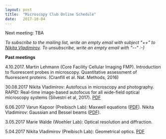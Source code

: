 ```yaml
---
layout: post
title:  "Microscopy Club Online Schedule"
date:   2017-10-04    
---
```

Next meeting: TBA 

*To subscribe to the mailing list, write an empty email with subject "++" to [Nikita Vladimirov](mailto:nikita.vladimirov@mdc-berlin.de). To unsubscribe, write an empty email with "--" :-)*

**Past meetings**

4.10.2017. Martin Lehmann (Core Facility Cellular Imaging FMP). Introduction to fluorescent probes in microscopy. Quantitative assessment of fluorescent proteins. (Cranfill et al. Nat. Methods, 2016)

30.08.2017 Nikita Vladimirov: Autofocus in microscopy and photography. RAPID: Real-time image-based autofocus for all wide-field optical microscopy systems (Silvestri et al, 2017). [PDF](/assets/mClub-Vladimirov-2017August-Autofocus.pdf)

6.06.2017 Varun Kapoor (Preibisch Lab): Maxwell equations ([PDF](/assets/mClub-Kapoor-2017June-Maxwell.pdf)). 
Nikita Vladimirov: Gaussian and Bessel beams ([PDF](/assets/mClub-Vladimirov-2017June2017-GaussianBeams.pdf)).

3.05.2017 Marie Walde (Woehler Lab):  Optical resolution and diffraction.

5.04.2017 Nikita Vladimirov (Preibisch Lab): Geometrical optics. [PDF](/assets/mClub-Vladimirov-2017April.pdf)
